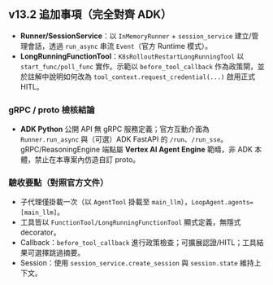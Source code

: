 
## v13.2 追加事項（完全對齊 ADK）

- **Runner/SessionService**：以 `InMemoryRunner` + `session_service` 建立/管理會話，透過 `run_async` 串流 `Event`（官方 Runtime 模式）。
- **LongRunningFunctionTool**：`K8sRolloutRestartLongRunningTool` 以 `start_func/poll_func` 實作。示範以 `before_tool_callback` 作為政策閘，並於註解中說明如何改為 `tool_context.request_credential(...)` 啟用正式 HITL。

### gRPC / proto 檢核結論
- **ADK Python** 公開 API 無 gRPC 服務定義；官方互動介面為 `Runner.run_async` 與（可選）ADK FastAPI 的 `/run`、`/run_sse`。gRPC/ReasoningEngine 端點屬 **Vertex AI Agent Engine** 範疇，非 ADK 本體，禁止在本專案內仿造自訂 proto。

### 驗收要點（對照官方文件）
- 子代理僅掛載一次（以 `AgentTool` 掛載至 `main_llm`），`LoopAgent.agents=[main_llm]`。
- 工具皆以 `FunctionTool/LongRunningFunctionTool` 顯式定義，無隱式 decorator。
- Callback：`before_tool_callback` 進行政策檢查；可擴展認證/HITL；工具結果可選擇跳過摘要。
- Session：使用 `session_service.create_session` 與 `session.state` 維持上下文。
